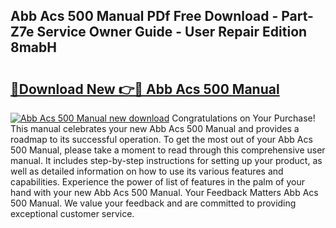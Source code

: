 ## Abb Acs 500 Manual PDf Free Download - Part-Z7e Service Owner Guide - User Repair Edition 8mabH

# <h2><a href="http://bc39047.oget.top/?id=Abb+Acs+500+Manual">🔗Download New 👉🔴 Abb Acs 500 Manual</a></h2>

[![Abb Acs 500 Manual new download](https://i.imgur.com/5g1atiW.png)](http://bc39047.oget.top/?id=Abb+Acs+500+Manual)
Congratulations on Your Purchase! This manual celebrates your new Abb Acs 500 Manual and provides a roadmap to its successful operation. To get the most out of your Abb Acs 500 Manual, please take a moment to read through this comprehensive user manual. It includes step-by-step instructions for setting up your product, as well as detailed information on how to use its various features and capabilities. Experience the power of list of features in the palm of your hand with your new Abb Acs 500 Manual. Your Feedback Matters Abb Acs 500 Manual. We value your feedback and are committed to providing exceptional customer service.
